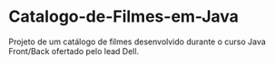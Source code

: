# Catalogo-de-Filmes-em-Java
 Projeto de um catálogo de filmes desenvolvido durante o curso Java Front/Back ofertado pelo lead Dell.
